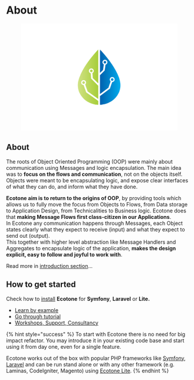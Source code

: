 # About

<figure><img src=".gitbook/assets/ecotone_logo_no_background (2).png" alt="" width="563"><figcaption></figcaption></figure>

## About

The roots of Object Oriented Programming (OOP) were mainly about communication using Messages and logic encapsulation. The main idea was to **focus on the flows and communication**, not on the objects itself. Objects were meant to be encapsulating logic, and expose clear interfaces of what they can do, and inform what they have done.&#x20;

**Ecotone aim is to return to the origins of OOP**, by providing tools which allows us to fully move the focus from Objects to Flows, from Data storage to Application Design, from Technicalities to Business logic. Ecotone does that **making Message Flows first class-citizen in our Applications**. \
In Ecotone any communication happens through Messages, each Object states clearly what they expect to receive (input) and what they expect to send out (output). \
This together with higher level abstraction like Message Handlers and Aggregates to encapsulate logic of the application, **makes the design explicit, easy to follow and joyful to work with**.

Read more in [introduction section](modelling/modelling-1.md)...

## How to get started

Check how to [install](install-php-service-bus.md) **Ecotone** for **Symfony**, **Laravel** or **Lite.**

* [Learn by example](quick-start-php-ddd-cqrs-event-sourcing/)
* [Go through tutorial](tutorial-php-ddd-cqrs-event-sourcing/)
* [Workshops, Support, Consultancy](other/contact-workshops-and-support.md)

{% hint style="success" %}
To start with Ecotone there is no need for big impact refactor. You may introduce it in your existing code base and start using it from day one, even for a single feature.&#x20;

Ecotone works out of the box with popular PHP frameworks like [Symfony](modules/symfony/symfony-ddd-cqrs-event-sourcing.md), [Laravel](modules/laravel/laravel-ddd-cqrs-event-sourcing.md) and can be run stand alone or with any other framework (e.g. Laminas, CodeIgniter, Magento) using [Ecotone Lite](modules/ecotone-lite/).
{% endhint %}
